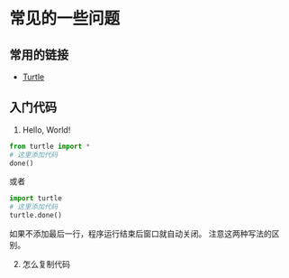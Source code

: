 # 常见的一些问题

## 常用的链接
- [Turtle](https://docs.python.org/zh-cn/3/library/turtle.html)
    
## 入门代码

1. Hello, World!
```python
from turtle import *
# 这里添加代码
done()
```

或者

```python
import turtle
# 这里添加代码
turtle.done()
```

如果不添加最后一行，程序运行结束后窗口就自动关闭。
注意这两种写法的区别。

2. 怎么复制代码
